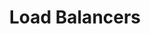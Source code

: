 ---
title: "Load Balancers"
description: "Learn how Kubernetes load balancers distribute traffic across nodes to achieve high availability, scalability, and reliability for containerized applications."
---
